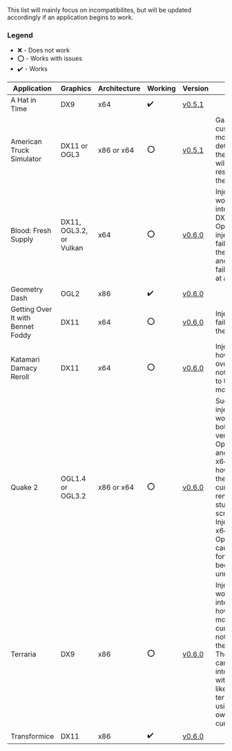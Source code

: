 This list will mainly focus on incompatibilites, but will be updated accordingly if an application begins to work.

### Legend
- :x: - Does not work
- :o: - Works with issues
- :heavy_check_mark: - Works

| Application | Graphics | Architecture | Working | Version | Notes |
|---|---|---|---|---|---|
| A Hat in Time | DX9 | x64 | :heavy_check_mark: | [v0.5.1][v0.5.1] | 
| American Truck Simulator | DX11 or OGL3 | x86 or x64 | :o: | [v0.5.1][v0.5.1] | Game uses custom mouse detection so the overlay will not respond to the mouse |
| Blood: Fresh Supply | DX11, OGL3.2, or Vulkan | x64 | :o: | [v0.6.0][v0.6.0] | Injects and works as intended on DX11. OpenGL3.2 injects, but fails to show the overlay, and Vulkan fails to inject at all.
| Geometry Dash | OGL2 | x86 | :heavy_check_mark: | [v0.6.0][v0.6.0] | 
| Getting Over It with Bennet Foddy | DX11 | x64 | :o: | [v0.6.0][v0.6.0] | Injects, but fails to show the ovelay.
| Katamari Damacy Reroll | DX11 | x64 | :o: | [v0.6.0][v0.6.0] | Injects, however the overlay will not respond to the mouse.
| Quake 2 | OGL1.4 or OGL3.2 | x86 or x64 | :o: | [v0.6.0][v0.6.0] | Successfully injects and works on both versions of OpenGL, and x86 and x64, however, the mouse cursor will remain stuck on screen. Injecting on x64 OpenGL1.4, causes the fonts to become unreadable.
| Terraria | DX9 | x86 | :o: | [v0.6.0][v0.6.0] | Injects and works as intended, however the mouse cursor will not show on the overlay. The overlay can still be interacted with. This is likely due to terraria using it's own custom cursor.
| Transformice | DX11 | x86 | :heavy_check_mark: | [v0.6.0][v0.6.0] | 

<!-- Quick links -->
[v0.3.0]: https://github.com/BttrDrgn/radio.garten/releases/tag/v0.3.0
[v0.4.0]: https://github.com/BttrDrgn/radio.garten/releases/tag/v0.4.0
[v0.5.0]: https://github.com/BttrDrgn/radio.garten/releases/tag/v0.5.0
[v0.5.1]: https://github.com/BttrDrgn/radio.garten/releases/tag/v0.5.1
[v0.6.0]: https://github.com/BttrDrgn/radio.garten/releases/tag/v0.6.0
